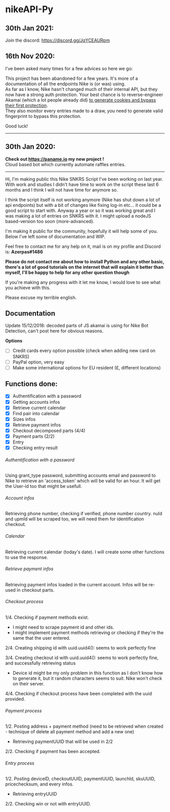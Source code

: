 # nikeAPI-Py

## 30th Jan 2021:

Join the discord: https://discord.gg/JqYCEAURpm

## 16th Nov 2020:

I've been asked many times for a few advices so here we go:

This project has been abandoned for a few years. It's more of a documentation of all the endpoints Nike is (or was) using.      
As far as I know, Nike hasn't changed much of their internal API, but they now have a strong auth protection. Your best chance is to reverse-engineer Akamai (which a lot people already did) [to generate cookies and bypass their first protection](https://github.com/azerpas/nikeAPI-Py/issues/3).        
They also monitor every entries made to a draw, you need to generate valid fingerprint to bypass this protection. 

Good luck!

-------------------------

## 30th Jan 2020:     
**Check out https://paname.io my new project !**     
Cloud based bot which currently automate raffles entries.      

-------------------------      

Hi, I'm making public this Nike SNKRS Script I've been working on last year. With work and studies I didn't have time to work on the script these last 6 months and I think I will not have time for anymore so. 

I think the script itself is not working anymore (Nike has shut down a lot of api endpoints) but with a bit of changes like fixing log-in etc... it could be a good script to start with. Anyway a year or so it was working great and I was making a lot of entries on SNKRS with it.
I might upload a nodeJS based-version too soon (more-advanced). 

I'm making it public for the community, hopefully it will help some of you. 
Below I've left some of documentation and WIP. 

Feel free to contact me for any help on it, mail is on my profile and Discord is: **Azerpas#1486**

**Please do not contact me about how to install Python and any other basic, there's a lot of good tutorials on the internet that will explain it better than myself, I'll be happy to help for any other question though** 

If you're making any progress with it let me know, I would love to see what you achieve with this. 

Please excuse my terrible english.

## Documentation

Update 15/12/2018: decoded parts of JS akamai is using for Nike Bot Detection, can't post here for obvious reasons.

**Options**
- [ ] Credit cards every option possible (check when adding new card on SNKRS)
- [ ] PayPal option, very easy
- [ ] Make some international options for EU resident (£, different locations)

## Functions done:
- [x] Authentification with a password
- [x] Getting accounts infos
- [x] Retrieve current calendar
- [x] Find pair into calendar
- [x] Sizes infos
- [x] Retrieve payment infos
- [x] Checkout decomposed parts (4/4)
- [x] Payment parts (2/2)
- [x] Entry
- [x] Checking entry result

###### Authentification with a password
Using grant_type password, submitting accounts email and password to Nike to retrieve an 'access_token' which will be valid for an hour.
It will get the User-id too that might be usefull. 

###### Account infos
Retrieving phone number, checking if verified, phone number country.
nuId and upmId will be scraped too, we will need them for identification checkout. 

###### Calendar
Retrieving current calendar (today's date). I will create some other functions to use the response.

###### Retrieve payment infos
Retrieving payment infos loaded in the current account.
Infos will be re-used in checkout parts.

###### Checkout process
1/4. Checking if payment methods exist.
- I might need to scrape payment id and other ids. 
- I might implement payment methods retrieving or checking if they're the same that the user entered.

2/4. Creating shipping id with uuid.uuid4(): seems to work perfectly fine

3/4. Creating checkout id with uuid.uuid4(): seems to work perfectly fine, and successfully retrieving status
- Device id might be my only problem in this function as I don't know how to generate it, but it random characters seems to suit. Nike won't check on their server.

4/4. Checking if checkout process have been completed with the uuid provided.

###### Payment process
1/2. Posting address + payment method (need to be retrieved when created - technique of delete all payment method and add a new one)
- Retrieving paymentUUID that will be used in 2/2

2/2. Checking if payment has been accepted.

###### Entry process 
1/2. Posting deviceID, checkoutUUID, paymentUUID, launchId, skuUUID, pricechecksum, and every infos.
- Retrieving entryUUID

2/2. Checking win or not with entryUUID.
